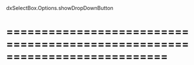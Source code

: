 <!--id-->dxSelectBox.Options.showDropDownButton<!--/id-->
===========================================================================
===========================================================================

